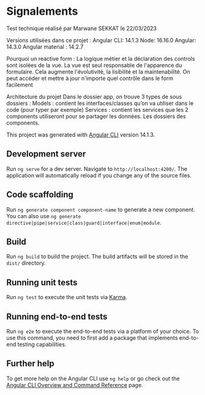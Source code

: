 # Signalements

Test technique réalisé par Marwane SEKKAT le 22/03/2023

Versions utilisées dans ce projet : Angular CLI: 14.1.3 Node: 16.16.0 Angular: 14.3.0 Angular material : 14.2.7

Pourquoi un reactive form : La logique métier et la déclaration des controls sont isolées de la vue. La vue est seul responsable de l'apparence du formulaire. Cela augmente l'évolutivité, la lisibilité et la maintenabilité. On peut accéder et mettre à jour n'importe quel contrôle dans le form facilement

Architecture du projet Dans le dossier app, on trouve 3 types de sous dossiers : Models : contient les interfaces/classes qu’on va utiliser dans le code (pour typer par exemple) Services : contient les services que les 2 components utiliseront pour se partager les données. Les dossiers des components.


This project was generated with [Angular CLI](https://github.com/angular/angular-cli) version 14.1.3.

## Development server

Run `ng serve` for a dev server. Navigate to `http://localhost:4200/`. The application will automatically reload if you change any of the source files.

## Code scaffolding

Run `ng generate component component-name` to generate a new component. You can also use `ng generate directive|pipe|service|class|guard|interface|enum|module`.

## Build

Run `ng build` to build the project. The build artifacts will be stored in the `dist/` directory.

## Running unit tests

Run `ng test` to execute the unit tests via [Karma](https://karma-runner.github.io).

## Running end-to-end tests

Run `ng e2e` to execute the end-to-end tests via a platform of your choice. To use this command, you need to first add a package that implements end-to-end testing capabilities.

## Further help

To get more help on the Angular CLI use `ng help` or go check out the [Angular CLI Overview and Command Reference](https://angular.io/cli) page.
